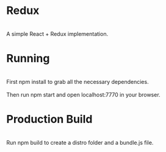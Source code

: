 <h1>Redux</h1><br/>
A simple React + Redux implementation.

<h1>Running</h1><br/>
First npm install to grab all the necessary dependencies.
<br/><br/>
Then run npm start and open localhost:7770 in your browser.

<h1>Production Build</h1><br/>
Run npm build to create a distro folder and a bundle.js file.
